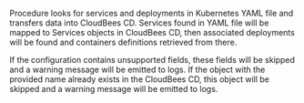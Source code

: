 Procedure looks for services and deployments in Kubernetes
YAML file and transfers data into CloudBees CD. Services found
in YAML file will be mapped to Services objects in CloudBees CD,
then associated deployments will be found and containers
definitions retrieved from there.

If the configuration contains unsupported fields, these fields will be skipped and a warning message will be emitted to logs.
If the object with the provided name already exists in the CloudBees CD, this object will be skipped and a warning message will be emitted to logs.
